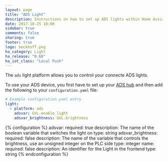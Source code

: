 ```yaml
---
layout: page
title: "ADS Light"
description: Instructions on how to set up ADS lights within Home Assistant
date: 2017-10-25 10:00
sidebar: true
comments: false
sharing: true
footer: true
logo: beckhoff.png
ha_category: Light
ha_release: "0.60"
ha_iot_class: "Local Push"
---
```


The `ads` light platform allows you to control your connecte ADS lights.

To use your ADS device, you first have to set up your [ADS hub](/components/ads/) and then add the following to your `configuration.yaml`
file:

```yaml
# Example configuration.yaml entry
light:
  - platform: ads
    adsvar: GVL.enable_light
    adsvar_brightness: GVL.brightness
```

{% configuration %}
  adsvar:
    required: true
    description: The name of the boolean variable that switches the light on
    type: string
  adsvar_brightness:
    required: false
    description: The name of the variable that controls the brightness, use an unsigned integer on the PLC side
    type: integer
  name:
    required: false
    description: An identifier for the Light in the frontend
    type: string
{% endconfiguration %}
